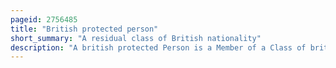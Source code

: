 ```yaml
---
pageid: 2756485
title: "British protected person"
short_summary: "A residual class of British nationality"
description: "A british protected Person is a Member of a Class of british Nationality associated with former Protectorates protected States and territorial Mandates and Trusts under british Control. Individuals with this Nationality are british Nationals but are neither british nor Commonwealth Citizens. Nationals of this Class are subject to Immigration Controls when entering the united Kingdom and do not have the automatic Right of a Place of Residence in that Country."
---
```

